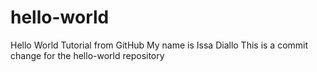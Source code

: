 # hello-world
Hello World Tutorial from GitHub
My name is Issa Diallo
This is a commit change for the hello-world repository
